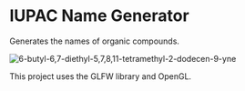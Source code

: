 # IUPAC Name Generator
Generates the names of organic compounds.

![6-butyl-6,7-diethyl-5,7,8,11-tetramethyl-2-dodecen-9-yne](https://cloud.githubusercontent.com/assets/12662877/14319404/bdea00c8-fc19-11e5-9935-25cf049fce54.png "IUPAC Name Generator")


This project uses the GLFW library and OpenGL.
